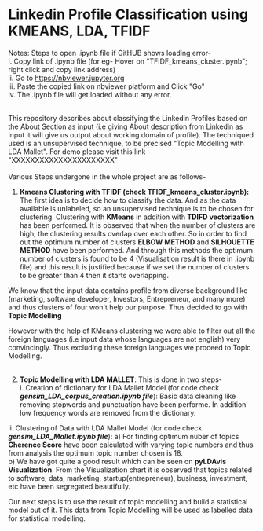 # Linkedin Profile Classification using KMEANS, LDA, TFIDF
Notes: Steps to open .ipynb file if GitHUB shows loading error- <br>
i. Copy link of .ipynb file (for eg- Hover on "TFIDF_kmeans_cluster.ipynb"; right click and copy link address) <br>
ii. Go to https://nbviewer.jupyter.org  <br>
iii. Paste the copied link on nbviewer platform and Click "Go" <br>
iv. The .ipynb file will get loaded without any error.
<br>
<br>

This repository describes about classifying the Linkedin Profiles based on the About Section as input (i.e giving About description from Linkedin as input it will give us output about working domain of profile). The techniqued used is an unsupervised technique, to be precised "Topic Modelling with LDA Mallet". For demo please visit this link "XXXXXXXXXXXXXXXXXXXXXX"
<br>
<br>
Various Steps undergone in the whole project are as follows- <br>
1. **Kmeans Clustering with TFIDF (check TFIDF_kmeans_cluster.ipynb):** The first idea is to decide how to classify the data. And as the data available is unlabeled, so an unsupervised technique is to be chosen for clustering. Clustering with **KMeans** in addition with **TDIFD vectorization** has been performed. It is observed that when the number of clusters are high, the clustering results overlap over each other. So in order to find out the optimum number of clusters **ELBOW METHOD** and **SILHOUETTE METHOD** have been performed. And through this methods the optimum number of clusters is found to be 4 (Visualisation result is there in .ipynb file) and this result is justified because if we set the number of clusters to be greater than 4 then it starts overlapping. <br>

We know that the input data contains profile from diverse background like (marketing, software developer, Investors, Entrepreneur, and many more) and thus clusters of four won't help our purpose. Thus decided to go with **Topic Modelling**<br>

However with the help of KMeans clustering we were able to filter out all the foreign languages (i.e input data whose languages are not english) very convincingly. Thus excluding these foreign languages we proceed to Topic Modelling. <br> <br> 


2. **Topic Modelling with LDA MALLET**: This is done in two steps- <br>
i. Creation of dictionary for LDA Mallet Model (for code check **_gensim_LDA_corpus_creation.ipynb file_**): Basic data cleaning like removing stopwords and punctuation have been performe. In addition low frequency words are removed from the dictionary.<br>

ii. Clustering of Data with LDA Mallet Model (for code check **_gensim_LDA_Mallet.ipynb file_**): a) For finding optimum nuber of topics **Cherence Score** have been calculated with varying topic numbers and thus from analysis the optimum topic number chosen is 18. <br>
b) We have got quite a good result which can be seen on **pyLDAvis Visualization**. From the Visualization chart it is observed that topics related to software, data, marketing, startup(entrepreneur), business, investment, etc have been segregated beautifully. <br>

Our next steps is to use the result of topic modelling and build a statistical model out of it. This data from Topic Modelling will be used as labelled data for statistical modelling. <br><br>



